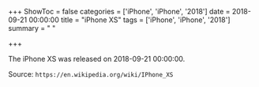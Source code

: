 +++
ShowToc = false
categories = ['iPhone', 'iPhone', '2018']
date = 2018-09-21 00:00:00
title = "iPhone XS"
tags = ['iPhone', 'iPhone', '2018']
summary = " "

+++

The iPhone XS was released on 2018-09-21 00:00:00.

Source: `https://en.wikipedia.org/wiki/IPhone_XS`


